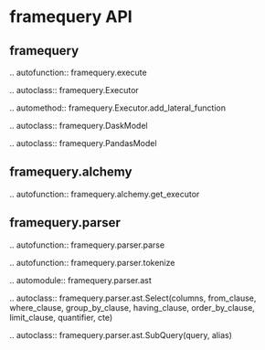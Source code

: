 # framequery API

## framequery

.. autofunction:: framequery.execute

.. autoclass:: framequery.Executor

.. automethod:: framequery.Executor.add_lateral_function

.. autoclass:: framequery.DaskModel

.. autoclass:: framequery.PandasModel

## framequery.alchemy

.. autofunction:: framequery.alchemy.get_executor

## framequery.parser

.. autofunction:: framequery.parser.parse

.. autofunction:: framequery.parser.tokenize

.. automodule:: framequery.parser.ast

.. autoclass:: framequery.parser.ast.Select(columns, from_clause, where_clause, group_by_clause, having_clause, order_by_clause, limit_clause, quantifier, cte)

.. autoclass:: framequery.parser.ast.SubQuery(query, alias)
